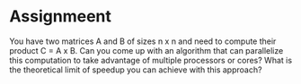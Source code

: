# Assignmeent
You have two matrices A and B of sizes n x n and need to compute their product C = A x B. 
Can you come up with an algorithm that can parallelize this computation to take advantage of multiple processors or cores? What is the theoretical limit of speedup you can achieve with this approach?
